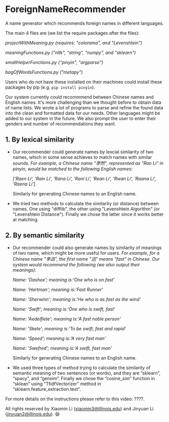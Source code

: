 # ForeignNameRecommender
A name generator which recommends foreign names in different languages.

The main 4 files are (we list the require packages after the files): 
  
  _projectWithMeaning.py (requires: "colorama", and "Levenshtein")_
  
  _meaningFunctions.py ("nltk", "string", "numpy", and "sklearn")_
  
  _smallHelperFunctions.py ("pinyin", "argparse")_
  
  _bagOfWordsFunctions.py ("metapy")_
  
  Users who do not have these installed on their machines could install these packages by pip (e.g. `pip install pinyin`).
  
  Our system currently could recommmend between Chinese names and English names. It's more challenging than we thought before to obtain data of name lists. We wrote a lot of programs to parse and refine the found data into the clean and formatted data for our needs. Other languages might be added to our system in the future.
  We also prompt the user to enter their genders and number of recommendations they want.
  
 ## 1. By lexical similarity

  - Our recommender could generate names by lexcial similarity of two names, which in some sense achieves to match names with similar sounds. _For example, a Chinese name "李然", represented as "Ran Li" in pinyin, would be matched to the following English names:_
  
     _['Raen Li', 'Rain Li', 'Rana Li', 'Rani Li', 'Rean Li', 'Rwan Li', 'Raana Li', 'Raena Li']._ 
  
    Similarly for generating Chinese names to an English name.
  
  - We tried two methods to calculate the similarity (or distance) between names. One using "difflib", the other using "Levenshtein Algorithm" (or "Levenshtein Distance"). Finally we chose the latter since it works better at matching.
  
  ## 2. By semantic similarity
  - Our recommender could also generate names by similarity of meanings of two name, which might be more useful for users. _For example, for a Chinese name "李迅", the first name "迅" means "fast" in Chinese. Our system would recommend the following (we also output their meanings):_
  
    _Name: 'Dashee'; meaning is:'One who is on fast'_
    
    _Name: 'Hartman'; meaning is:'Fast Runner'_
    
    _Name: 'Sherwinn'; meaning is:'He who is as fast as the wind'_
    
    _Name: 'Swift'; meaning is:'One who is swift, fast'_
    
    _Name: 'Aedelflete'; meaning is:'A fast noble person'_
    
    _Name: 'Skete'; meaning is:'To be swift, fast and rapid'_
    
    _Name: 'Speed'; meaning is:'A very fast man'_
    
    _Name: 'Swefred'; meaning is:'A swift, fast man'_
   
     Similarly for generating Chinese names to an English name.
   
   - We used three types of method trying to calculate the similarity of semantic meaning of two sentences (or words), and they are “sklearn”, “spacy”, and “gensim”. Finally we chose the “cosine_sim” function in “sklean” using “TfidfVectorizer” method in “sklearn.feature_extraction.text”. 
  
  For more details on the instructions please refer to this video: ????.
  
  
  All rights reserved by Xiaomin Li (xiaomin3@illinois.edu) and Jinyuan Li (jinyuan2@illinois.edu).
  😄
